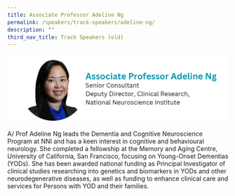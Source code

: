 ```yaml
---
title: Associate Professor Adeline Ng
permalink: /speakers/track-speakers/adeline-ng/
description: ""
third_nav_title: Track Speakers (old)
---
```

<div style="display: flex; flex-wrap: wrap;">
  <div style="flex-basis: 100%; max-width: 100%;">
    <img alt="track speakers 1" src="/images/SpeakersPhoto/adelineng.png">
  </div>
</div>

A/ Prof Adeline Ng leads the Dementia and Cognitive Neuroscience Program at NNI and has a keen interest in cognitive and behavioural neurology. She completed a fellowship at the Memory and Aging Centre, University of California, San Francisco, focusing on Young-Onset Dementias (YODs). She has been awarded national funding as Principal Investigator of clinical studies researching into genetics and biomarkers in YODs and other neurodegenerative diseases, as well as funding to enhance clinical care and services for Persons with YOD and their families.